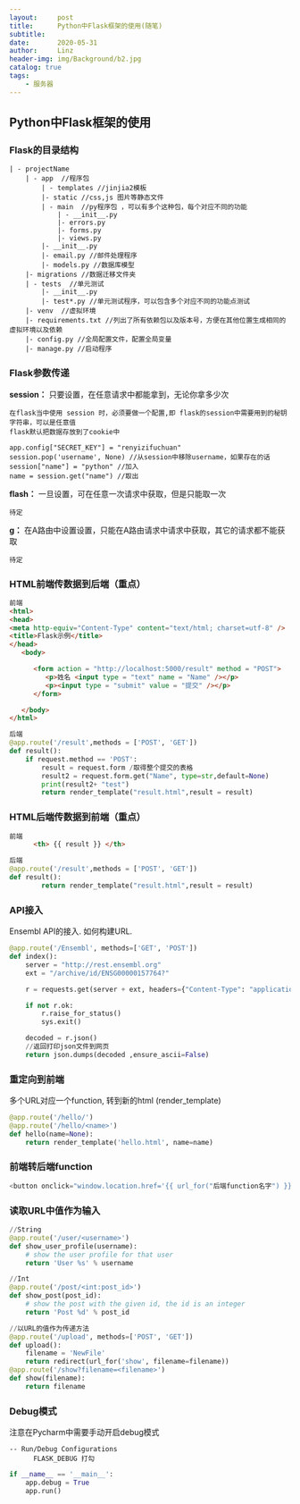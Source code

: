 ```yaml
---
layout:     post
title:      Python中Flask框架的使用(随笔)
subtitle:   
date:       2020-05-31
author:     Linz
header-img: img/Background/b2.jpg
catalog: true
tags:
    - 服务器
---
```


## Python中Flask框架的使用

### Flask的目录结构
```
| - projectName
	| - app  //程序包
		| - templates //jinjia2模板
		|- static //css,js 图片等静态文件
		| - main  //py程序包 ，可以有多个这种包，每个对应不同的功能
			| - __init__.py
			|- errors.py
			|- forms.py
			|- views.py
		|- __init__.py
		|- email.py //邮件处理程序
		|- models.py //数据库模型
	|- migrations //数据迁移文件夹
	| - tests  //单元测试
		|- __init__.py
		|- test*.py //单元测试程序，可以包含多个对应不同的功能点测试
	|- venv  //虚拟环境
	|- requirements.txt //列出了所有依赖包以及版本号，方便在其他位置生成相同的虚拟环境以及依赖
	|- config.py //全局配置文件，配置全局变量
	|- manage.py //启动程序
```

### Flask参数传递

**session：** 只要设置，在任意请求中都能拿到，无论你拿多少次

    在flask当中使用 session 时，必须要做一个配置,即 flask的session中需要用到的秘钥字符串，可以是任意值
    flask默认把数据存放到了cookie中


```
app.config["SECRET_KEY"] = "renyizifuchuan"
session.pop('username', None) //从session中移除username，如果存在的话
session["name"] = "python" //加入
name = session.get("name") //取出

```

**flash：** 一旦设置，可在任意一次请求中获取，但是只能取一次
```
待定
```
**g：** 在A路由中设置设置，只能在A路由请求中请求中获取，其它的请求都不能获取
```
待定
```

### HTML前端传数据到后端（重点）
``` HTML
前端
<html>
<head>
<meta http-equiv="Content-Type" content="text/html; charset=utf-8" />
<title>Flask示例</title>
</head>
   <body>

      <form action = "http://localhost:5000/result" method = "POST">
         <p>姓名 <input type = "text" name = "Name" /></p>
         <p><input type = "submit" value = "提交" /></p>
      </form>

   </body>
</html>
```
``` python
后端
@app.route('/result',methods = ['POST', 'GET'])
def result():
    if request.method == 'POST':
        result = request.form /取得整个提交的表格
        result2 = request.form.get("Name", type=str,default=None)
        print(result2+ "test")
        return render_template("result.html",result = result)
```

### HTML后端传数据到前端（重点）
``` HTML
前端
      <th> {{ result }} </th>
```
``` python
后端
@app.route('/result',methods = ['POST', 'GET'])
def result():
        return render_template("result.html",result = result)
```


### API接入
Ensembl API的接入. 如何构建URL.

``` Python
@app.route('/Ensembl', methods=['GET', 'POST'])
def index():
    server = "http://rest.ensembl.org"
    ext = "/archive/id/ENSG00000157764?"

    r = requests.get(server + ext, headers={"Content-Type": "application/json"})

    if not r.ok:
        r.raise_for_status()
        sys.exit()

    decoded = r.json()
    //返回打印json文件到网页
    return json.dumps(decoded ,ensure_ascii=False)
```

### 重定向到前端

多个URL对应一个function, 转到新的html (render_template)

``` python
@app.route('/hello/')
@app.route('/hello/<name>')
def hello(name=None):
    return render_template('hello.html', name=name)
```

### 前端转后端function

``` Python
<button onclick="window.location.href='{{ url_for("后端function名字") }}'">Button名字</button>
```

### 读取URL中值作为输入
``` Python
//String
@app.route('/user/<username>')
def show_user_profile(username):
    # show the user profile for that user
    return 'User %s' % username

//Int
@app.route('/post/<int:post_id>')
def show_post(post_id):
    # show the post with the given id, the id is an integer
    return 'Post %d' % post_id

//以URL的值作为传递方法
@app.route('/upload', methods=['POST', 'GET'])
def upload():
    filename = 'NewFile'
    return redirect(url_for('show', filename=filename))
@app.route('/show?filename=<filename>')
def show(filename):
    return filename
```



### Debug模式

注意在Pycharm中需要手动开启debug模式
```
-- Run/Debug Configurations
      FLASK_DEBUG 打勾
```    
``` Python
if __name__ == '__main__':
    app.debug = True
    app.run()
```
